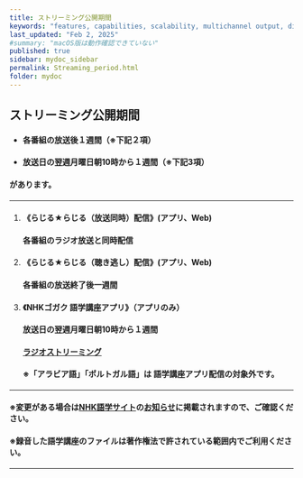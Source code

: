```yaml
---
title: ストリーミング公開期間
keywords: "features, capabilities, scalability, multichannel output, dita, hats, comparison, benefits"
last_updated: "Feb 2, 2025"
#summary: "macOS版は動作確認できていない"
published: true
sidebar: mydoc_sidebar
permalink: Streaming_period.html
folder: mydoc
---
```


## ストリーミング公開期間


- #### **各番組の放送後１週間（※下記２項）**                 
- #### **放送日の翌週月曜日朝10時から１週間（※下記3項）**


#### があります。                  

***

1. #### 《らじる★らじる（放送同時）配信》(アプリ、Web)                           
   #### 各番組のラジオ放送と同時配信                    
                                         

1. #### 《らじる★らじる（聴き逃し）配信》(アプリ、Web)                           
   #### 各番組の放送終了後一週間                      
                         
                                         

1. #### 《NHKゴガク 語学講座アプリ》（アプリのみ）                                  
   #### 放送日の翌週月曜日朝10時から１週間                    
   #### [ラジオストリーミング](https://www.nhk.or.jp/gogaku/radio-streaming/)               
   #### ※「アラビア語」「ポルトガル語」は 語学講座アプリ配信の対象外です。                     
                                         


***

#### ※変更がある場合は[NHK語学サイト](https://www2.nhk.or.jp/gogaku/index.html)の[お知らせ](https://www2.nhk.or.jp/gogaku/topics.html)に掲載されますので、ご確認ください。            
#### **※録音した語学講座のファイルは著作権法で許されている範囲内でご利用ください。**　　　　　　　　　　　



***
 <link rel="shortcut icon" type="image/x-icon" href="https://avatars.githubusercontent.com/u/46049273?v=4">
 <meta name="twitter:image:src" content="https://avatars.githubusercontent.com/u/46049273?v=4">


